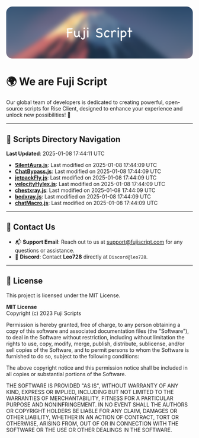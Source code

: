 ![Banner](.github/b.webp)

# 🌍 **We are Fuji Script**

Our global team of developers is dedicated to creating powerful, open-source scripts for Rise Client, designed to enhance your experience and unlock new possibilities! 🌟

---
<!-- SCRIPTS_NAVIGATION_START -->
## 📂 **Scripts Directory Navigation**

**Last Updated**: 2025-01-08 17:44:11 UTC

- **[SilentAura.js](scripts/SilentAura.js)**: Last modified on 2025-01-08 17:44:09 UTC
- **[ChatBypass.js](scripts/ChatBypass.js)**: Last modified on 2025-01-08 17:44:09 UTC
- **[jetpackFly.js](scripts/jetpackFly.js)**: Last modified on 2025-01-08 17:44:09 UTC
- **[velocityHylex.js](scripts/velocityHylex.js)**: Last modified on 2025-01-08 17:44:09 UTC
- **[chestxray.js](scripts/chestxray.js)**: Last modified on 2025-01-08 17:44:09 UTC
- **[bedxray.js](scripts/bedxray.js)**: Last modified on 2025-01-08 17:44:09 UTC
- **[chatMacro.js](scripts/chatMacro.js)**: Last modified on 2025-01-08 17:44:09 UTC

<!-- SCRIPTS_NAVIGATION_END -->

---

## 💬 **Contact Us**  
- 📬 **Support Email**: Reach out to us at [support@fujiscript.com](mailto:support@fujiscript.com) for any questions or assistance.  
- 💬 **Discord**: Contact **Leo728** directly at `Discord@leo728`.

---

## 📜 **License**

This project is licensed under the MIT License.  

**MIT License**  
Copyright (c) 2023 Fuji Scripts  

Permission is hereby granted, free of charge, to any person obtaining a copy of this software and associated documentation files (the "Software"), to deal in the Software without restriction, including without limitation the rights to use, copy, modify, merge, publish, distribute, sublicense, and/or sell copies of the Software, and to permit persons to whom the Software is furnished to do so, subject to the following conditions:  

The above copyright notice and this permission notice shall be included in all copies or substantial portions of the Software.  

THE SOFTWARE IS PROVIDED "AS IS", WITHOUT WARRANTY OF ANY KIND, EXPRESS OR IMPLIED, INCLUDING BUT NOT LIMITED TO THE WARRANTIES OF MERCHANTABILITY, FITNESS FOR A PARTICULAR PURPOSE AND NONINFRINGEMENT. IN NO EVENT SHALL THE AUTHORS OR COPYRIGHT HOLDERS BE LIABLE FOR ANY CLAIM, DAMAGES OR OTHER LIABILITY, WHETHER IN AN ACTION OF CONTRACT, TORT OR OTHERWISE, ARISING FROM, OUT OF OR IN CONNECTION WITH THE SOFTWARE OR THE USE OR OTHER DEALINGS IN THE SOFTWARE.  
